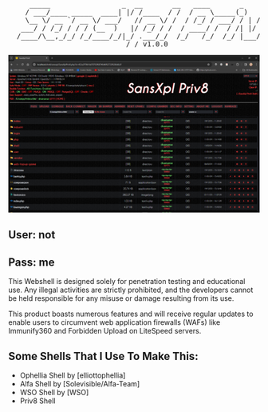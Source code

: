 <pre>
     _____                 _  __       __   ____       _       _____
    / ___/____ _____  ____| |/ /____  / /  / __ \_____(_)   __/ __  |
    \__ \/ __ `/ __ \/ ___/   // __ \/ /  / /_/ / ___/ / | / / /_/ /
   ___/ / /_/ / / / (__  )   |/ /_/ / /  / ____/ /  / /| |/ / /_/ /
  /____/\__,_/_/ /_/____/_/|_/ .___/_/  /_/   /_/  /_/ |___/\____/
                            /_/ v1.0.0
</pre>

![screenshot](https://raw.githubusercontent.com/SANSDESU/sansxplpriv8/master/src/screenshot.png)

## User: not
## Pass: me

This Webshell is designed solely for penetration testing and educational use. Any illegal activities are strictly prohibited, and the developers cannot be held responsible for any misuse or damage resulting from its use.<br>

This product boasts numerous features and will receive regular updates to enable users to circumvent web application firewalls (WAFs) like Immunify360 and Forbidden Upload on LiteSpeed servers.

## Some Shells That I Use To Make This:
- Ophellia Shell by [elliottophellia]
- Alfa Shell by [Solevisible/Alfa-Team]
- WSO Shell by [WSO]
- Priv8 Shell
